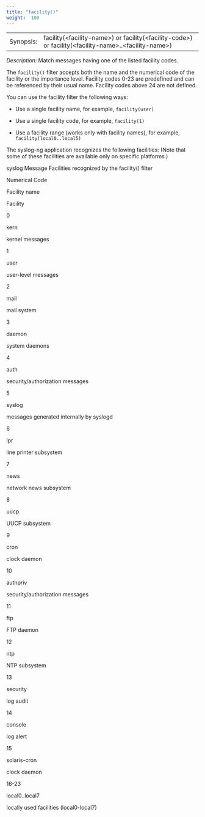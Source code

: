 ```yaml
---
title: "facility()"
weight:  100
---
```

<!-- DISCLAIMER: This file is based on the syslog-ng Open Source Edition documentation https://github.com/balabit/syslog-ng-ose-guides/commit/2f4a52ee61d1ea9ad27cb4f3168b95408fddfdf2 and is used under the terms of The syslog-ng Open Source Edition Documentation License. The file has been modified by Axoflow. -->

|           |                                                                                                              |
| --------- | ------------------------------------------------------------------------------------------------------------ |
| Synopsis: | facility(\<facility-name\>) or facility(\<facility-code\>) or facility(\<facility-name\>..\<facility-name\>) |

*Description:* Match messages having one of the listed facility codes.

The `facility()` filter accepts both the name and the numerical code of the facility or the importance level. Facility codes 0-23 are predefined and can be referenced by their usual name. Facility codes above 24 are not defined.

You can use the facility filter the following ways:

  - Use a single facility name, for example, `facility(user)`

  - Use a single facility code, for example, `facility(1)`

  - Use a facility range (works only with facility names), for example, `facility(local0..local5)`

The syslog-ng application recognizes the following facilities: (Note that some of these facilities are available only on specific platforms.)

syslog Message Facilities recognized by the facility() filter

Numerical Code

Facility name

Facility

0

kern

kernel messages

1

user

user-level messages

2

mail

mail system

3

daemon

system daemons

4

auth

security/authorization messages

5

syslog

messages generated internally by syslogd

6

lpr

line printer subsystem

7

news

network news subsystem

8

uucp

UUCP subsystem

9

cron

clock daemon

10

authpriv

security/authorization messages

11

ftp

FTP daemon

12

ntp

NTP subsystem

13

security

log audit

14

console

log alert

15

solaris-cron

clock daemon

16-23

local0..local7

locally used facilities (local0-local7)

